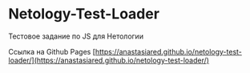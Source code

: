 # Netology-Test-Loader
Тестовое задание по JS для Нетологии

Ссылка на Github Pages 
[https://anastasiared.github.io/netology-test-loader/](https://anastasiared.github.io/netology-test-loader/)
